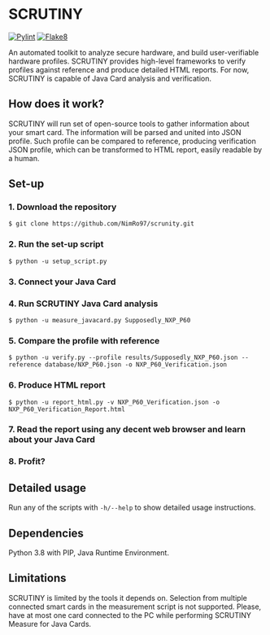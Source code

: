 # SCRUTINY

[![Pylint](https://github.com/NimRo97/scrutiny/actions/workflows/pylint.yml/badge.svg?branch=main)](https://github.com/NimRo97/scrutiny/actions/workflows/pylint.yml)
[![Flake8](https://github.com/NimRo97/scrutiny/actions/workflows/flake8.yml/badge.svg?branch=main)](https://github.com/NimRo97/scrutiny/actions/workflows/flake8.yml)

An automated toolkit to analyze secure hardware, and build user-verifiable hardware profiles. SCRUTINY provides high-level frameworks to verify profiles against reference and produce detailed HTML reports. For now, SCRUTINY is capable of Java Card analysis and verification.

## How does it work?

SCRUTINY will run set of open-source tools to gather information about your smart card. The information will be parsed and united into JSON profile. Such profile can be compared to reference, producing verification JSON profile, which can be transformed to HTML report, easily readable by a human.

## Set-up

### 1. Download the repository

`$ git clone https://github.com/NimRo97/scrunity.git`

### 2. Run the set-up script

`$ python -u setup_script.py`

### 3. Connect your Java Card

### 4. Run SCRUTINY Java Card analysis

`$ python -u measure_javacard.py Supposedly_NXP_P60`

### 5. Compare the profile with reference

`$ python -u verify.py --profile results/Supposedly_NXP_P60.json --reference database/NXP_P60.json -o NXP_P60_Verification.json`

### 6. Produce HTML report

`$ python -u report_html.py -v NXP_P60_Verification.json -o NXP_P60_Verification_Report.html`

### 7. Read the report using any decent web browser and learn about your Java Card

### 8. Profit?

## Detailed usage

Run any of the scripts with `-h/--help` to show detailed usage instructions.

## Dependencies

Python 3.8 with PIP, Java Runtime Environment.

## Limitations

SCRUTINY is limited by the tools it depends on. Selection from multiple connected smart cards in the measurement script is not supported. Please, have at most one card connected to the PC while performing SCRUTINY Measure for Java Cards.
